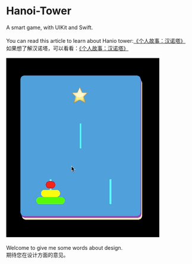 # Hanoi-Tower
A smart game, with UIKit and Swift.<br>
<br>
You can read this article to learn about Hanio tower:[《个人故事：汉诺塔》](http://www.swifthumb.com/thread-15731-1-1.html)<br>
如果想了解汉诺塔，可以看看：[《个人故事：汉诺塔》](http://www.swifthumb.com/thread-15731-1-1.html)<br>
<br>
![](https://github.com/DingHub/ScreenShots/blob/master/Hanio/Hanio.gif)
<br>
<br>
Welcome to give me some words about design.<br>
期待您在设计方面的意见。
